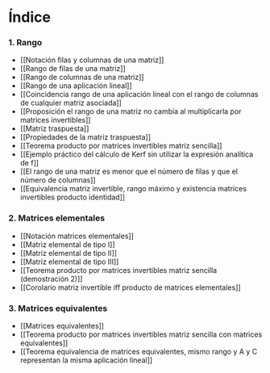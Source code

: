 # Índice
### 1. Rango
- [[Notación filas y columnas de una matriz]]
- [[Rango de filas de una matriz]]
- [[Rango de columnas de una matriz]]
- [[Rango de una aplicación lineal]]
- [[Coincidencia rango de una aplicación lineal con el rango de columnas de cualquier matriz asociada]]
- [[Proposición el rango de una matriz no cambia al multiplicarla por matrices invertibles]]
- [[Matriz traspuesta]]
- [[Propiedades de la matriz traspuesta]]
- [[Teorema producto por matrices invertibles matriz sencilla]]
- [[Ejemplo práctico del cálculo de Kerf sin utilizar la expresión analítica de f]]
- [[El rango de una matriz es menor que el número de filas y que el número de columnas]]
- [[Equivalencia matriz invertible, rango máximo y existencia matrices invertibles producto identidad]]
### 2. Matrices elementales
- [[Notación matrices elementales]]
- [[Matriz elemental de tipo I]]
- [[Matriz elemental de tipo II]]
- [[Matriz elemental de tipo III]]
- [[Teorema producto por matrices invertibles matriz sencilla (demostración 2)]]
- [[Corolario matriz invertible iff producto de matrices elementales]]
### 3. Matrices equivalentes
- [[Matrices equivalentes]]
- [[Teorema producto por matrices invertibles matriz sencilla con matrices equivalentes]]
- [[Teorema equivalencia de matrices equivalentes, mismo rango y A y C representan la misma aplicación lineal]]

